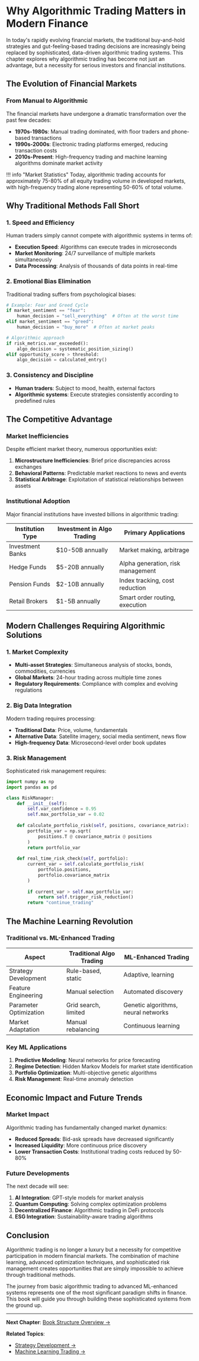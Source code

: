 # Why Algorithmic Trading Matters in Modern Finance

In today's rapidly evolving financial markets, the traditional buy-and-hold strategies and gut-feeling-based trading decisions are increasingly being replaced by sophisticated, data-driven algorithmic trading systems. This chapter explores why algorithmic trading has become not just an advantage, but a necessity for serious investors and financial institutions.

## The Evolution of Financial Markets

### From Manual to Algorithmic

The financial markets have undergone a dramatic transformation over the past few decades:

- **1970s-1980s**: Manual trading dominated, with floor traders and phone-based transactions
- **1990s-2000s**: Electronic trading platforms emerged, reducing transaction costs
- **2010s-Present**: High-frequency trading and machine learning algorithms dominate market activity

!!! info "Market Statistics"
    Today, algorithmic trading accounts for approximately 75-80% of all equity trading volume in developed markets, with high-frequency trading alone representing 50-60% of total volume.

## Why Traditional Methods Fall Short

### 1. Speed and Efficiency

Human traders simply cannot compete with algorithmic systems in terms of:

- **Execution Speed**: Algorithms can execute trades in microseconds
- **Market Monitoring**: 24/7 surveillance of multiple markets simultaneously
- **Data Processing**: Analysis of thousands of data points in real-time

### 2. Emotional Bias Elimination

Traditional trading suffers from psychological biases:

```python
# Example: Fear and Greed Cycle
if market_sentiment == "fear":
    human_decision = "sell_everything"  # Often at the worst time
elif market_sentiment == "greed":
    human_decision = "buy_more"  # Often at market peaks

# Algorithmic approach
if risk_metrics.var_exceeded():
    algo_decision = systematic_position_sizing()
elif opportunity_score > threshold:
    algo_decision = calculated_entry()
```

### 3. Consistency and Discipline

- **Human traders**: Subject to mood, health, external factors
- **Algorithmic systems**: Execute strategies consistently according to predefined rules

## The Competitive Advantage

### Market Inefficiencies

Despite efficient market theory, numerous opportunities exist:

1. **Microstructure Inefficiencies**: Brief price discrepancies across exchanges
2. **Behavioral Patterns**: Predictable market reactions to news and events
3. **Statistical Arbitrage**: Exploitation of statistical relationships between assets

### Institutional Adoption

Major financial institutions have invested billions in algorithmic trading:

| Institution Type | Investment in Algo Trading | Primary Applications |
|------------------|---------------------------|---------------------|
| Investment Banks | $10-50B annually | Market making, arbitrage |
| Hedge Funds | $5-20B annually | Alpha generation, risk management |
| Pension Funds | $2-10B annually | Index tracking, cost reduction |
| Retail Brokers | $1-5B annually | Smart order routing, execution |

## Modern Challenges Requiring Algorithmic Solutions

### 1. Market Complexity

- **Multi-asset Strategies**: Simultaneous analysis of stocks, bonds, commodities, currencies
- **Global Markets**: 24-hour trading across multiple time zones
- **Regulatory Requirements**: Compliance with complex and evolving regulations

### 2. Big Data Integration

Modern trading requires processing:

- **Traditional Data**: Price, volume, fundamentals
- **Alternative Data**: Satellite imagery, social media sentiment, news flow
- **High-frequency Data**: Microsecond-level order book updates

### 3. Risk Management

Sophisticated risk management requires:

```python
import numpy as np
import pandas as pd

class RiskManager:
    def __init__(self):
        self.var_confidence = 0.95
        self.max_portfolio_var = 0.02
        
    def calculate_portfolio_risk(self, positions, covariance_matrix):
        portfolio_var = np.sqrt(
            positions.T @ covariance_matrix @ positions
        )
        return portfolio_var
    
    def real_time_risk_check(self, portfolio):
        current_var = self.calculate_portfolio_risk(
            portfolio.positions, 
            portfolio.covariance_matrix
        )
        
        if current_var > self.max_portfolio_var:
            return self.trigger_risk_reduction()
        return "continue_trading"
```

## The Machine Learning Revolution

### Traditional vs. ML-Enhanced Trading

| Aspect | Traditional Algo Trading | ML-Enhanced Trading |
|--------|-------------------------|-------------------|
| Strategy Development | Rule-based, static | Adaptive, learning |
| Feature Engineering | Manual selection | Automated discovery |
| Parameter Optimization | Grid search, limited | Genetic algorithms, neural networks |
| Market Adaptation | Manual rebalancing | Continuous learning |

### Key ML Applications

1. **Predictive Modeling**: Neural networks for price forecasting
2. **Regime Detection**: Hidden Markov Models for market state identification
3. **Portfolio Optimization**: Multi-objective genetic algorithms
4. **Risk Management**: Real-time anomaly detection

## Economic Impact and Future Trends

### Market Impact

Algorithmic trading has fundamentally changed market dynamics:

- **Reduced Spreads**: Bid-ask spreads have decreased significantly
- **Increased Liquidity**: More continuous price discovery
- **Lower Transaction Costs**: Institutional trading costs reduced by 50-80%

### Future Developments

The next decade will see:

1. **AI Integration**: GPT-style models for market analysis
2. **Quantum Computing**: Solving complex optimization problems
3. **Decentralized Finance**: Algorithmic trading in DeFi protocols
4. **ESG Integration**: Sustainability-aware trading algorithms

## Conclusion

Algorithmic trading is no longer a luxury but a necessity for competitive participation in modern financial markets. The combination of machine learning, advanced optimization techniques, and sophisticated risk management creates opportunities that are simply impossible to achieve through traditional methods.

The journey from basic algorithmic trading to advanced ML-enhanced systems represents one of the most significant paradigm shifts in finance. This book will guide you through building these sophisticated systems from the ground up.

---

**Next Chapter**: [Book Structure Overview →](book-structure.md)

**Related Topics**: 
- [Strategy Development →](../strategy-development/preparation/market-trend-decision.md)
- [Machine Learning Trading →](../strategies/ml-trading.md)
